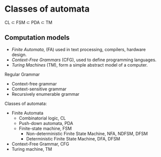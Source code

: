 # Classes of automata

CL ⊂ FSM ⊂ PDA ⊂ TM


## Computation models

- *Finite Automata*, (FA) used in text processing, compilers, hardware design.
- *Context-Free Grammars* (CFG), used to define programming languages.
- *Turing Machines* (TM), form a simple abstract model of a computer.

Regular Grammar
- Context-free grammar
- Context-sensitive grammar
- Recursively enumerable grammar

Classes of automata:
- Finite Automata
  - Combinatorial logic, CL
  - Push-down automata, PDA
  - Finite-state machine, FSM
    - Non-deterministic Finite State Machine, NFA, NDFSM, DFSM
    - Deterministic Finite State Machine, DFA, DFSM
- Context-Free Grammar, CFG
- Turing machine, TM

